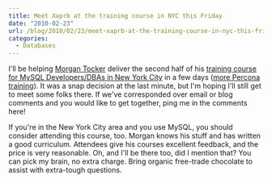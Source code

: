```yaml
---
title: Meet Xaprb at the training course in NYC this Friday
date: "2010-02-23"
url: /blog/2010/02/23/meet-xaprb-at-the-training-course-in-nyc-this-friday/
categories:
  - Databases
---
```

I'll be helping [Morgan Tocker](http://www.percona.com/team/morgan-tocker.html) deliver the second half of his [training course for MySQL Developers/DBAs in New York City](http://percona-ny-nyc-rss.eventbrite.com/) in a few days ([more Percona training](http://www.mysqlperformanceblog.com/2010/01/14/2010-percona-training-schedule/)). It was a snap decision at the last minute, but I'm hoping I'll still get to meet some folks there. If we've corresponded over email or blog comments and you would like to get together, ping me in the comments here!

If you're in the New York City area and you use MySQL, you should consider attending this course, too. Morgan knows his stuff and has written a good curriculum. Attendees give his courses excellent feedback, and the price is very reasonable. Oh, and I'll be there too, did I mention that? You can pick my brain, no extra charge. Bring organic free-trade chocolate to assist with extra-tough questions.


